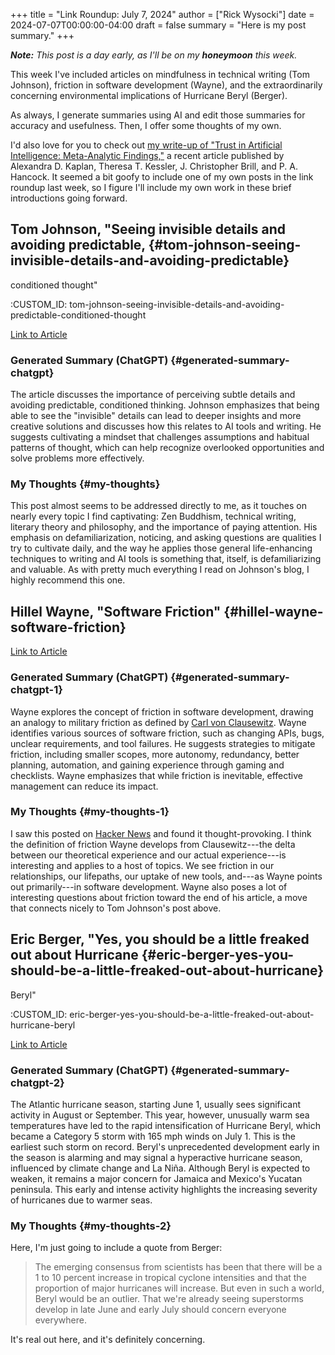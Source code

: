 +++
title = "Link Roundup: July 7, 2024"
author = ["Rick Wysocki"]
date = 2024-07-07T00:00:00-04:00
draft = false
summary = "Here is my post summary."
+++

_**Note:** This post is a day early, as I'll be on my **honeymoon** this
week._

This week I've included articles on mindfulness in technical writing
(Tom Johnson), friction in software development (Wayne), and the
extraordinarily concerning environmental implications of Hurricane Beryl
(Berger).

As always, I generate summaries using AI and edit those summaries for
accuracy and usefulness. Then, I offer some thoughts of my own.

I'd also love for you to check out
[my
write-up of "Trust in Artificial Intelligence: Meta-Analytic
Findings,"](/posts/2024/07/article-review-trust-in-artificial-intelligence/) a recent article published by Alexandra D. Kaplan, Theresa
T. Kessler, J. Christopher Brill, and P. A. Hancock. It seemed a bit
goofy to include one of my own posts in the link roundup last week, so I
figure I'll include my own work in these brief introductions going
forward.


## Tom Johnson, "Seeing invisible details and avoiding predictable, {#tom-johnson-seeing-invisible-details-and-avoiding-predictable}

conditioned thought"

:CUSTOM_ID: tom-johnson-seeing-invisible-details-and-avoiding-predictable-conditioned-thought

[Link
to Article](https://idratherbewriting.com/zamm/seeing-invisible-details-avoiding-predictable-thought.html)


### Generated Summary (ChatGPT) {#generated-summary-chatgpt}

The article discusses the importance of perceiving subtle details and
avoiding predictable, conditioned thinking. Johnson emphasizes that
being able to see the "invisible" details can lead to deeper insights
and more creative solutions and discusses how this relates to AI tools
and writing. He suggests cultivating a mindset that challenges
assumptions and habitual patterns of thought, which can help recognize
overlooked opportunities and solve problems more effectively.


### My Thoughts {#my-thoughts}

This post almost seems to be addressed directly to me, as it touches on
nearly every topic I find captivating: Zen Buddhism, technical writing,
literary theory and philosophy, and the importance of paying attention.
His emphasis on defamiliarization, noticing, and asking questions are
qualities I try to cultivate daily, and the way he applies those general
life-enhancing techniques to writing and AI tools is something that,
itself, is defamiliarizing and valuable. As with pretty much everything
I read on Johnson's blog, I highly recommend this one.


## Hillel Wayne, "Software Friction" {#hillel-wayne-software-friction}

[Link to Article](https://www.hillelwayne.com/post/software-friction/)


### Generated Summary (ChatGPT) {#generated-summary-chatgpt-1}

Wayne explores the concept of friction in software development, drawing
an analogy to military friction as defined by
[Carl von
Clausewitz](https://en.wikipedia.org/wiki/Carl_von_Clausewitz). Wayne identifies various sources of software friction,
such as changing APIs, bugs, unclear requirements, and tool failures. He
suggests strategies to mitigate friction, including smaller scopes, more
autonomy, redundancy, better planning, automation, and gaining
experience through gaming and checklists. Wayne emphasizes that while
friction is inevitable, effective management can reduce its impact.


### My Thoughts {#my-thoughts-1}

I saw this posted on [Hacker News](https://news.ycombinator.com/) and
found it thought-provoking. I think the definition of friction Wayne
develops from Clausewitz---the delta between our theoretical experience
and our actual experience---is interesting and applies to a host of
topics. We see friction in our relationships, our lifepaths, our uptake
of new tools, and---as Wayne points out primarily---in software
development. Wayne also poses a lot of interesting questions about
friction toward the end of his article, a move that connects nicely to
Tom Johnson's post above.


## Eric Berger, "Yes, you should be a little freaked out about Hurricane {#eric-berger-yes-you-should-be-a-little-freaked-out-about-hurricane}

Beryl"

:CUSTOM_ID: eric-berger-yes-you-should-be-a-little-freaked-out-about-hurricane-beryl

[Link
to Article](https://arstechnica.com/science/2024/07/yes-you-should-be-a-little-freaked-out-about-hurricane-beryl/)


### Generated Summary (ChatGPT) {#generated-summary-chatgpt-2}

The Atlantic hurricane season, starting June 1, usually sees significant
activity in August or September. This year, however, unusually warm sea
temperatures have led to the rapid intensification of Hurricane Beryl,
which became a Category 5 storm with 165 mph winds on July 1. This is
the earliest such storm on record. Beryl's unprecedented development
early in the season is alarming and may signal a hyperactive hurricane
season, influenced by climate change and La Niña. Although Beryl is
expected to weaken, it remains a major concern for Jamaica and Mexico's
Yucatan peninsula. This early and intense activity highlights the
increasing severity of hurricanes due to warmer seas.


### My Thoughts {#my-thoughts-2}

Here, I'm just going to include a quote from Berger:

> The emerging consensus from scientists has been that there will be a 1
> to 10 percent increase in tropical cyclone intensities and that the
> proportion of major hurricanes will increase. But even in such a
> world, Beryl would be an outlier. That we're already seeing
> superstorms develop in late June and early July should concern
> everyone everywhere.

It's real out here, and it's definitely concerning.
